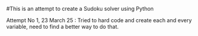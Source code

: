 #This is an attempt to create a Sudoku solver using Python 

Attempt No 1, 23 March 25 : Tried to hard code and create each and every variable, need to find a better way to do that.
